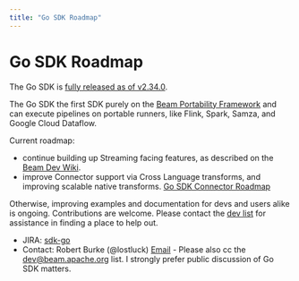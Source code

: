 ```yaml
---
title: "Go SDK Roadmap"
---
```

<!--
Licensed under the Apache License, Version 2.0 (the "License");
you may not use this file except in compliance with the License.
You may obtain a copy of the License at

http://www.apache.org/licenses/LICENSE-2.0

Unless required by applicable law or agreed to in writing, software
distributed under the License is distributed on an "AS IS" BASIS,
WITHOUT WARRANTIES OR CONDITIONS OF ANY KIND, either express or implied.
See the License for the specific language governing permissions and
limitations under the License.
-->

# Go SDK Roadmap

The Go SDK is [fully released as of v2.34.0](https://beam.apache.org/blog/go-sdk-release/).

The Go SDK the first SDK purely on the [Beam Portability Framework](https://beam.apache.org/roadmap/portability/)
and can execute pipelines on portable runners, like Flink, Spark, Samza, and Google Cloud Dataflow.

Current roadmap:
* continue building up Streaming facing features, as described on the [Beam Dev Wiki](https://cwiki.apache.org/confluence/display/BEAM/Supporting+Streaming+in+the+Go+SDK).
* improve Connector support via Cross Language transforms, and improving scalable native transforms. [Go SDK Connector Roadmap](https://beam.apache.org/roadmap/connectors-go-sdk/)

Otherwise, improving examples and documentation for devs and users alike is ongoing.
Contributions are welcome. Please contact the [dev list](mailto:dev@beam.apache.org?subject=%5BGo%20SDK%5D%20How%20can%20I%20help%3F)
for assistance in finding a place to help out.

 - JIRA: [sdk-go](https://issues.apache.org/jira/issues/?jql=project%20%3D%20BEAM%20AND%20component%20%3D%20sdk-go)
 - Contact: Robert Burke (@lostluck) [Email](mailto:lostluck@apache.org?subject=%5BGo%20SDK%20Roadmap%5D) - Please also cc the dev@beam.apache.org list. I strongly prefer public discussion of Go SDK matters.
